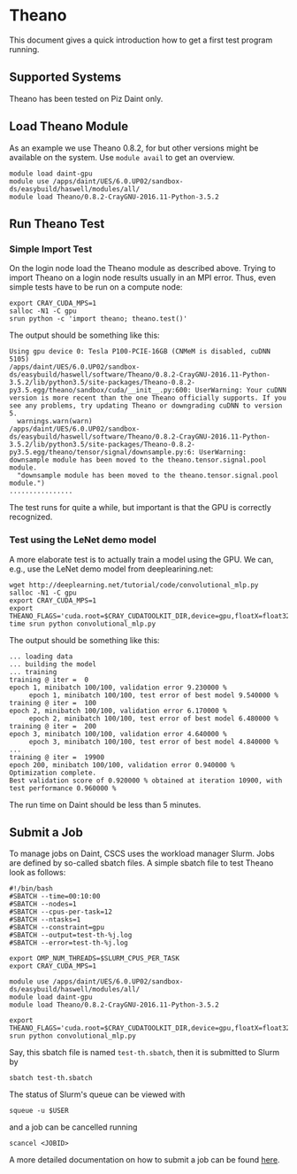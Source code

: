 # Theano

This document gives a quick introduction how to get a first test program running.

## Supported Systems
Theano has been tested on Piz Daint only.

## Load Theano Module

As an example we use Theano 0.8.2, for but other versions might be available on
the system. Use `module avail` to get an overview.

```
module load daint-gpu
module use /apps/daint/UES/6.0.UP02/sandbox-ds/easybuild/haswell/modules/all/
module load Theano/0.8.2-CrayGNU-2016.11-Python-3.5.2
```

## Run Theano Test

### Simple Import Test

On the login node load the Theano module as described above. Trying to import
Theano on a login node results usually in an MPI error. Thus, even simple tests
have to be run on a compute node:

```
export CRAY_CUDA_MPS=1
salloc -N1 -C gpu
srun python -c 'import theano; theano.test()'
```

The output should be something like this:

```
Using gpu device 0: Tesla P100-PCIE-16GB (CNMeM is disabled, cuDNN 5105)
/apps/daint/UES/6.0.UP02/sandbox-ds/easybuild/haswell/software/Theano/0.8.2-CrayGNU-2016.11-Python-3.5.2/lib/python3.5/site-packages/Theano-0.8.2-py3.5.egg/theano/sandbox/cuda/__init__.py:600: UserWarning: Your cuDNN version is more recent than the one Theano officially supports. If you see any problems, try updating Theano or downgrading cuDNN to version 5.
  warnings.warn(warn)
/apps/daint/UES/6.0.UP02/sandbox-ds/easybuild/haswell/software/Theano/0.8.2-CrayGNU-2016.11-Python-3.5.2/lib/python3.5/site-packages/Theano-0.8.2-py3.5.egg/theano/tensor/signal/downsample.py:6: UserWarning: downsample module has been moved to the theano.tensor.signal.pool module.
  "downsample module has been moved to the theano.tensor.signal.pool module.")
................
```

The test runs for quite a while, but important is that the GPU is correctly recognized.

### Test using the LeNet demo model

A more elaborate test is to actually train a model using the GPU. We can, e.g.,
use the LeNet demo model from deeplearining.net:

```
wget http://deeplearning.net/tutorial/code/convolutional_mlp.py
salloc -N1 -C gpu
export CRAY_CUDA_MPS=1
export THEANO_FLAGS='cuda.root=$CRAY_CUDATOOLKIT_DIR,device=gpu,floatX=float32'
time srun python convolutional_mlp.py
```

The output should be something like this:

```
... loading data
... building the model
... training
training @ iter =  0
epoch 1, minibatch 100/100, validation error 9.230000 %
     epoch 1, minibatch 100/100, test error of best model 9.540000 %
training @ iter =  100
epoch 2, minibatch 100/100, validation error 6.170000 %
     epoch 2, minibatch 100/100, test error of best model 6.480000 %
training @ iter =  200
epoch 3, minibatch 100/100, validation error 4.640000 %
     epoch 3, minibatch 100/100, test error of best model 4.840000 %
...
training @ iter =  19900
epoch 200, minibatch 100/100, validation error 0.940000 %
Optimization complete.
Best validation score of 0.920000 % obtained at iteration 10900, with test performance 0.960000 %
```

The run time on Daint should be less than 5 minutes.

## Submit a Job

To manage jobs on Daint, CSCS uses the workload manager Slurm. Jobs are defined
by so-called sbatch files. A simple sbatch file to test Theano look as
follows:

```
#!/bin/bash
#SBATCH --time=00:10:00
#SBATCH --nodes=1
#SBATCH --cpus-per-task=12
#SBATCH --ntasks=1
#SBATCH --constraint=gpu
#SBATCH --output=test-th-%j.log
#SBATCH --error=test-th-%j.log

export OMP_NUM_THREADS=$SLURM_CPUS_PER_TASK
export CRAY_CUDA_MPS=1

module use /apps/daint/UES/6.0.UP02/sandbox-ds/easybuild/haswell/modules/all/
module load daint-gpu
module load Theano/0.8.2-CrayGNU-2016.11-Python-3.5.2

export THEANO_FLAGS='cuda.root=$CRAY_CUDATOOLKIT_DIR,device=gpu,floatX=float32'
srun python convolutional_mlp.py
```

Say, this sbatch file is named `test-th.sbatch`, then it is submitted to Slurm by

```
sbatch test-th.sbatch
```

The status of Slurm's queue can be viewed with
```
squeue -u $USER
```

and a job can be cancelled running
```
scancel <JOBID>
```

A more detailed documentation on how to submit a job can be found [here](http://user.cscs.ch/getting_started/running_jobs/piz_daint/index.html).

